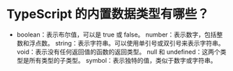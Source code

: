 # TypeScript 的内置数据类型有哪些？
* boolean：表示布尔值，可以是 true 或 false。
  number：表示数字，包括整数和浮点数。
  string：表示字符串。可以使用单引号或双引号来表示字符串。
  void：表示没有任何返回值的函数的返回类型。
  null 和 undefined：这两个类型是所有类型的子类型。 symbol：表示独特的值，类似于数字或字符串。